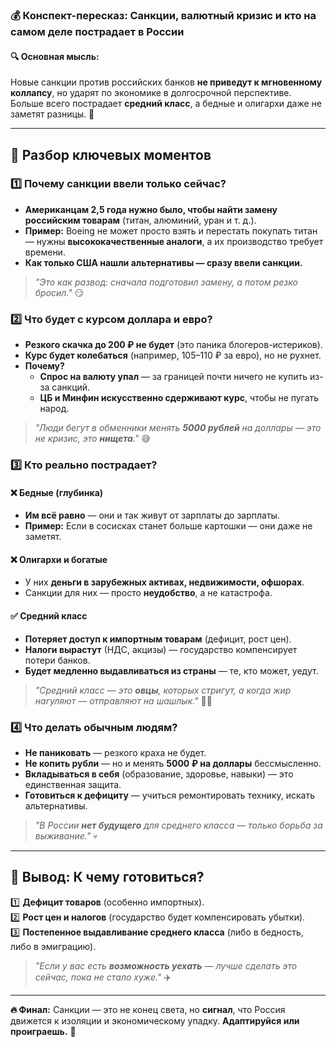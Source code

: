 ### 💰 **Конспект-пересказ: Санкции, валютный кризис и кто на самом деле пострадает в России**  

#### **🔍 Основная мысль:**  
Новые санкции против российских банков **не приведут к мгновенному коллапсу**, но ударят по экономике в долгосрочной перспективе. Больше всего пострадает **средний класс**, а бедные и олигархи даже не заметят разницы. 💸  

---  

## **📌 Разбор ключевых моментов**  

### **1️⃣ Почему санкции ввели только сейчас?**  
- **Американцам 2,5 года нужно было, чтобы найти замену российским товарам** (титан, алюминий, уран и т. д.).  
- **Пример:** Boeing не может просто взять и перестать покупать титан — нужны **высококачественные аналоги**, а их производство требует времени.  
- **Как только США нашли альтернативы — сразу ввели санкции.**  

> *"Это как развод: сначала подготовил замену, а потом резко бросил."* 😏  

### **2️⃣ Что будет с курсом доллара и евро?**  
- **Резкого скачка до 200 ₽ не будет** (это паника блогеров-истериков).  
- **Курс будет колебаться** (например, 105–110 ₽ за евро), но не рухнет.  
- **Почему?**  
  - **Спрос на валюту упал** — за границей почти ничего не купить из-за санкций.  
  - **ЦБ и Минфин искусственно сдерживают курс**, чтобы не пугать народ.  

> *"Люди бегут в обменники менять **5000 рублей** на доллары — это не кризис, это **нищета**."* 😅  

### **3️⃣ Кто реально пострадает?**  
#### **❌ Бедные (глубинка)**  
- **Им всё равно** — они и так живут от зарплаты до зарплаты.  
- **Пример:** Если в сосисках станет больше картошки — они даже не заметят.  

#### **❌ Олигархи и богатые**  
- У них **деньги в зарубежных активах, недвижимости, офшорах**.  
- Санкции для них — просто **неудобство**, а не катастрофа.  

#### **✅ Средний класс**  
- **Потеряет доступ к импортным товарам** (дефицит, рост цен).  
- **Налоги вырастут** (НДС, акцизы) — государство компенсирует потери банков.  
- **Будет медленно выдавливаться из страны** — те, кто может, уедут.  

> *"Средний класс — это **овцы**, которых стригут, а когда жир нагуляют — отправляют на шашлык."* 🐑🔪  

### **4️⃣ Что делать обычным людям?**  
- **Не паниковать** — резкого краха не будет.  
- **Не копить рубли** — но и менять **5000 ₽ на доллары** бессмысленно.  
- **Вкладываться в себя** (образование, здоровье, навыки) — это единственная защита.  
- **Готовиться к дефициту** — учиться ремонтировать технику, искать альтернативы.  

> *"В России **нет будущего** для среднего класса — только борьба за выживание."* 💀  

---  

## **🚀 Вывод: К чему готовиться?**  
1️⃣ **Дефицит товаров** (особенно импортных).  
2️⃣ **Рост цен и налогов** (государство будет компенсировать убытки).  
3️⃣ **Постепенное выдавливание среднего класса** (либо в бедность, либо в эмиграцию).  

> *"Если у вас есть **возможность уехать** — лучше сделать это сейчас, пока не стало хуже."* ✈️  

---  
**🔥 Финал:** Санкции — это не конец света, но **сигнал**, что Россия движется к изоляции и экономическому упадку. **Адаптируйся или проиграешь.** 💪